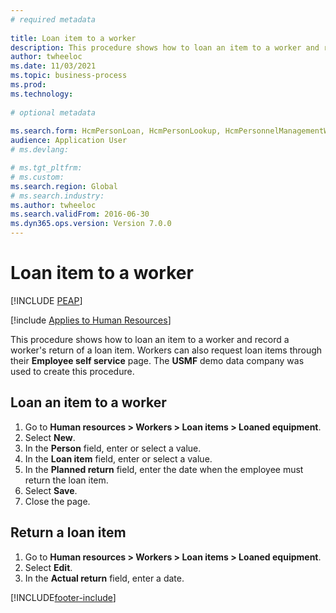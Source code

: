 ```yaml
--- 
# required metadata 
 
title: Loan item to a worker
description: This procedure shows how to loan an item to a worker and record the worker returning an item. 
author: twheeloc
ms.date: 11/03/2021
ms.topic: business-process 
ms.prod:  
ms.technology:  
 
# optional metadata 
 
ms.search.form: HcmPersonLoan, HcmPersonLookup, HcmPersonnelManagementWorkspace
audience: Application User 
# ms.devlang:  

# ms.tgt_pltfrm:  
# ms.custom:  
ms.search.region: Global
# ms.search.industry: 
ms.author: twheeloc
ms.search.validFrom: 2016-06-30 
ms.dyn365.ops.version: Version 7.0.0 
---
```

# Loan item to a worker


[!INCLUDE [PEAP](../includes/peap-1.md)]

[!include [Applies to Human Resources](../includes/applies-to-hr.md)]



This procedure shows how to loan an item to a worker and record a worker's return of a loan item. Workers can also request loan items through their **Employee self service** page. The **USMF** demo data company was used to create this procedure.


## Loan an item to a worker

1. Go to **Human resources \> Workers \> Loan items \> Loaned equipment**.
2. Select **New**.
3. In the **Person** field, enter or select a value.
4. In the **Loan item** field, enter or select a value.
5. In the **Planned return** field, enter the date when the employee must return the loan item.
6. Select **Save**.
7. Close the page.

## Return a loan item

1. Go to **Human resources \> Workers \> Loan items \> Loaned equipment**.
2. Select **Edit**.
3. In the **Actual return** field, enter a date.

[!INCLUDE[footer-include](../includes/footer-banner.md)]
